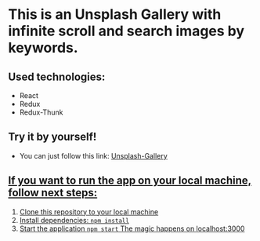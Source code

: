 <h1>This is an Unsplash Gallery with infinite scroll and search images by keywords.</h1>

<h2>Used technologies:</h2>
<ul>
  <li>React</li>
  <li>Redux</li>
  <li>Redux-Thunk</li>
</ul>

<h2>Try it by yourself!</h2>
<ul>
  <li>You can just follow this link: <a href="https://artem1458.github.io/unsplash-gallery/">Unsplash-Gallery</li>
</ul>

<h2>If you want to run the app on your local machine, follow next steps:</h2>
<ol>
  <li>Clone this repository to your local machine</li>
  <li>Install dependencies: <code>npm install</code></li>
  <li>Start the application <code>npm start</code> The magic happens on <a href="localhost:3000">localhost:3000</a></li>
</ol>
